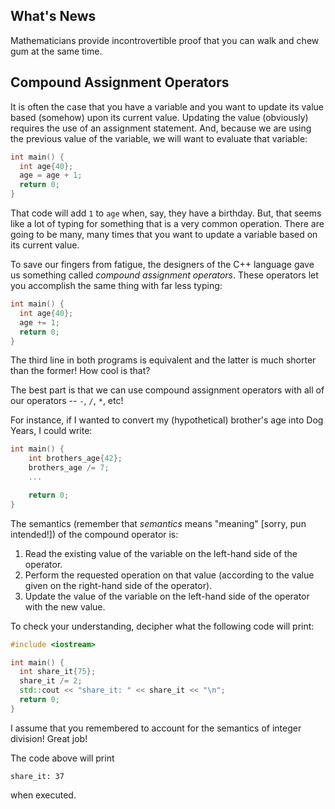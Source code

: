 ## What's News

Mathematicians provide incontrovertible proof that you can walk and chew gum at the same time.

## Compound Assignment Operators

It is often the case that you have a variable and you want to update its value based (somehow) upon its current value. Updating the value (obviously) requires the use of an assignment statement. And, because we are using the previous value of the variable, we will want to evaluate that variable:

```C++
int main() {
  int age{40};
  age = age + 1;
  return 0;
}
```

That code will add `1` to `age` when, say, they have a birthday. But, that seems like a lot of typing for something that is a very common operation. There are going to be many, many times that you want to update a variable based on its current value. 

To save our fingers from fatigue, the designers of the C++ language gave us something called _compound assignment operators_. These operators let you accomplish the same thing with far less typing:

```C++
int main() {
  int age{40};
  age += 1;
  return 0;
}
```

The third line in both programs is equivalent and the latter is much shorter than the former! How cool is that?

The best part is that we can use compound assignment operators with all of our operators -- `-`, `/`, `*`, etc!

For instance, if I wanted to convert my (hypothetical) brother's age into Dog Years, I could write:


```C++
int main() {
    int brothers_age{42};
    brothers_age /= 7;
    ...

    return 0;
}
```

 The semantics (remember that _semantics_ means "meaning" [sorry, pun intended!]) of the compound operator is: 

1. Read the existing value of the variable on the left-hand side of the operator.
2. Perform the requested operation on that value (according to the value given on the right-hand side of the operator).
3. Update the value of the variable on the left-hand side of the operator with the new value.

To check your understanding, decipher what the following code will print:

```C++
#include <iostream>

int main() {
  int share_it{75};
  share_it /= 2;
  std::cout << "share_it: " << share_it << "\n";
  return 0;
}
```

I assume that you remembered to account for the semantics of integer division! Great job!

The code above will print

```
share_it: 37
```

when executed.
